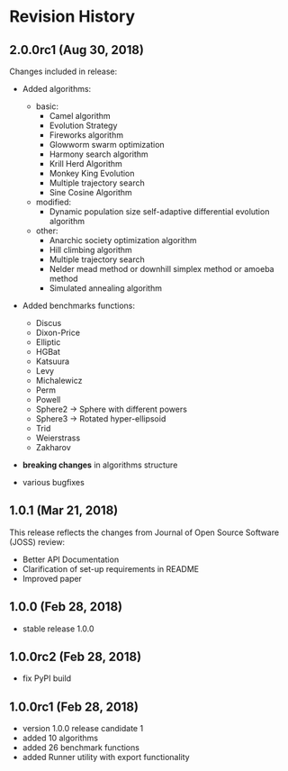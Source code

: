 # Revision History

## 2.0.0rc1 (Aug 30, 2018)

Changes included in release:

- Added algorithms:
    - basic:
        - Camel algorithm
        - Evolution Strategy
        - Fireworks algorithm
        - Glowworm swarm optimization
        - Harmony search algorithm
        - Krill Herd Algorithm
        - Monkey King Evolution
        - Multiple trajectory search
        - Sine Cosine Algorithm
    - modified:
        - Dynamic population size self-adaptive differential evolution algorithm
    - other:
        - Anarchic society optimization algorithm
        - Hill climbing algorithm
        - Multiple trajectory search
        - Nelder mead method or downhill simplex method or amoeba method
        - Simulated annealing algorithm

- Added benchmarks functions:
    - Discus
    - Dixon-Price
    - Elliptic
    - HGBat
    - Katsuura
    - Levy
    - Michalewicz
    - Perm
    - Powell
    - Sphere2 -> Sphere with different powers
    - Sphere3 -> Rotated hyper-ellipsoid
    - Trid
    - Weierstrass
    - Zakharov

- **breaking changes** in algorithms structure
- various bugfixes

## 1.0.1 (Mar 21, 2018)

This release reflects the changes from Journal of Open Source Software (JOSS) review:

- Better API Documentation
- Clarification of set-up requirements in README
- Improved paper

## 1.0.0 (Feb 28, 2018)

- stable release 1.0.0

## 1.0.0rc2 (Feb 28, 2018)

- fix PyPI build
## 1.0.0rc1 (Feb 28, 2018)

- version 1.0.0 release candidate 1
- added 10 algorithms
- added 26 benchmark functions
- added Runner utility with export functionality
